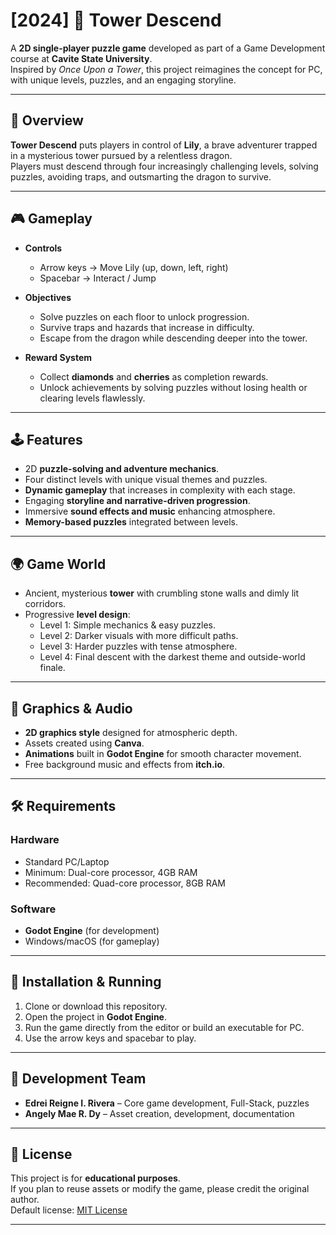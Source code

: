 # [2024] 🏰 Tower Descend

A **2D single-player puzzle game** developed as part of a Game Development course at **Cavite State University**.  
Inspired by *Once Upon a Tower*, this project reimagines the concept for PC, with unique levels, puzzles, and an engaging storyline.

---

## 📖 Overview
**Tower Descend** puts players in control of **Lily**, a brave adventurer trapped in a mysterious tower pursued by a relentless dragon.  
Players must descend through four increasingly challenging levels, solving puzzles, avoiding traps, and outsmarting the dragon to survive.

---

## 🎮 Gameplay
- **Controls**
  - Arrow keys → Move Lily (up, down, left, right)
  - Spacebar → Interact / Jump

- **Objectives**
  - Solve puzzles on each floor to unlock progression.
  - Survive traps and hazards that increase in difficulty.
  - Escape from the dragon while descending deeper into the tower.

- **Reward System**
  - Collect **diamonds** and **cherries** as completion rewards.
  - Unlock achievements by solving puzzles without losing health or clearing levels flawlessly.

---

## 🕹️ Features
- 2D **puzzle-solving and adventure mechanics**.
- Four distinct levels with unique visual themes and puzzles.
- **Dynamic gameplay** that increases in complexity with each stage.
- Engaging **storyline and narrative-driven progression**.
- Immersive **sound effects and music** enhancing atmosphere.
- **Memory-based puzzles** integrated between levels.

---

## 🌍 Game World
- Ancient, mysterious **tower** with crumbling stone walls and dimly lit corridors.
- Progressive **level design**:
  - Level 1: Simple mechanics & easy puzzles.
  - Level 2: Darker visuals with more difficult paths.
  - Level 3: Harder puzzles with tense atmosphere.
  - Level 4: Final descent with the darkest theme and outside-world finale.

---

## 🎨 Graphics & Audio
- **2D graphics style** designed for atmospheric depth.
- Assets created using **Canva**.
- **Animations** built in **Godot Engine** for smooth character movement.
- Free background music and effects from **itch.io**.

---

## 🛠️ Requirements
### Hardware
- Standard PC/Laptop  
- Minimum: Dual-core processor, 4GB RAM  
- Recommended: Quad-core processor, 8GB RAM  

### Software
- **Godot Engine** (for development)  
- Windows/macOS (for gameplay)  

---

## 🚀 Installation & Running
1. Clone or download this repository.
2. Open the project in **Godot Engine**.
3. Run the game directly from the editor or build an executable for PC.
4. Use the arrow keys and spacebar to play.

---

## 👥 Development Team
- **Edrei Reigne I. Rivera** – Core game development, Full-Stack, puzzles 
- **Angely Mae R. Dy** – Asset creation, development, documentation  


---

## 📜 License
This project is for **educational purposes**.  
If you plan to reuse assets or modify the game, please credit the original author.  
Default license: [MIT License](LICENSE)

---


